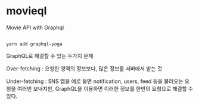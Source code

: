 # movieql

Movie API with Graphql

##

```ssh
yarn add graphql-yoga
```

GraphQL로 해결할 수 있는 두가지 문제

Over-fetching : 요청한 영역의 정보보다, 많은 정보를 서버에서 받는 것

Under-fetching : SNS 앱을 예로 들면 notification, users, feed 등을 불러오는 요청을 여러번 보내지만, GraphQL을 이용하면 이러한 정보를 한번의 요청으로 해결할 수 있다.
